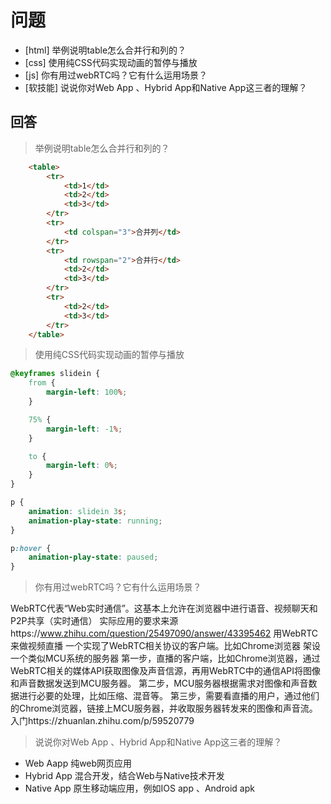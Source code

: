 # 问题

+ [html] 举例说明table怎么合并行和列的？
+ [css] 使用纯CSS代码实现动画的暂停与播放
+ [js] 你有用过webRTC吗？它有什么运用场景？
+ [软技能] 说说你对Web App 、Hybrid App和Native App这三者的理解？

## 回答

> 举例说明table怎么合并行和列的？

```html
    <table>
        <tr>
            <td>1</td>
            <td>2</td>
            <td>3</td>
        </tr>
        <tr>
            <td colspan="3">合并列</td>
        </tr>
        <tr>
            <td rowspan="2">合并行</td>
            <td>2</td>
            <td>3</td>
        </tr>
        <tr>
            <td>2</td>
            <td>3</td>
        </tr>
    </table>
```

> 使用纯CSS代码实现动画的暂停与播放

```css
@keyframes slidein {
    from {
        margin-left: 100%;
    }

    75% {
        margin-left: -1%;
    }

    to {
        margin-left: 0%;
    }
}

p {
    animation: slidein 3s;
    animation-play-state: running;
}

p:hover {
    animation-play-state: paused;
}
```

> 你有用过webRTC吗？它有什么运用场景？

WebRTC代表“Web实时通信”。这基本上允许在浏览器中进行语音、视频聊天和P2P共享（实时通信）
实际应用的要求来源https://www.zhihu.com/question/25497090/answer/43395462
用WebRTC来做视频直播
一个实现了WebRTC相关协议的客户端。比如Chrome浏览器
架设一个类似MCU系统的服务器
第一步，直播的客户端，比如Chrome浏览器，通过WebRTC相关的媒体API获取图像及声音信源，再用WebRTC中的通信API将图像和声音数据发送到MCU服务器。
第二步，MCU服务器根据需求对图像和声音数据进行必要的处理，比如压缩、混音等。
第三步，需要看直播的用户，通过他们的Chrome浏览器，链接上MCU服务器，并收取服务器转发来的图像和声音流。
入门https://zhuanlan.zhihu.com/p/59520779

> 说说你对Web App 、Hybrid App和Native App这三者的理解？

+ Web Aapp 纯web网页应用
+ Hybrid App 混合开发，结合Web与Native技术开发
+ Native App 原生移动端应用，例如IOS app 、Android apk
